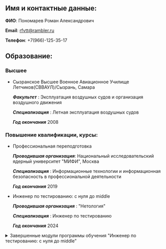 ## Имя и контактные данные:
 **ФИО**: Пономарев Роман Александрович
 
 **Email**: rfvtt@rambler.ru
 
 **Телефон**: +7(966)-125-35-17

## Образование:
### Высшее
- Сызранское Высшее Военное Авиационное Училище Летчиков(СВВАУЛ)/Сызрань, Самара
  
  ***Факультет*** :
  Эксплуатация воздушных судов и организация воздушного движения
  
  ***Специализация*** :
  Летная эксплуатация воздушных судов
  
  ***Год окончания*** 2008

### Повышение квалификации, курсы:
- Профессиональная переподготовка

  ***Проводившая организация***:
  Национальный исследовательский ядерный университет "МИФИ", Москва

  ***Специализация*** :
  Информационные технологии и информационная безопасность в профессиональной деятельности

  ***Год окончания*** 2019

- Инженер по тестированию: с нуля до middle

  ***Проводившая организация*** :
  "Нетология"

  ***Специализация*** :
  Инженер по тестированию
  
  ***Год окончания*** 2024
<details>
  <summary>Завершенные модули программы обучения "Инженер по тестированию: с нуля до middle"</summary>
  
  1. ![](https://u.netology.ru/backend/uploads/legacy/shared_diplomas/image/315632/a198115dbd8bd7eabf90e3364aa0b8de.png)
   
  2. ![](https://u.netology.ru/backend/uploads/legacy/shared_diplomas/image/315633/316cfa9ff12e5a1c080703de73bfaa3f.png)
   
  3. ![](https://u.netology.ru/backend/uploads/legacy/shared_diplomas/image/317213/f73ff8c028cebf42fe7ccaabad547868.png)
   
  4. ![](https://u.netology.ru/backend/uploads/legacy/shared_diplomas/image/347867/e2ddf793289f51bebf6315ca153e30a1.png)
</details>
  

 
